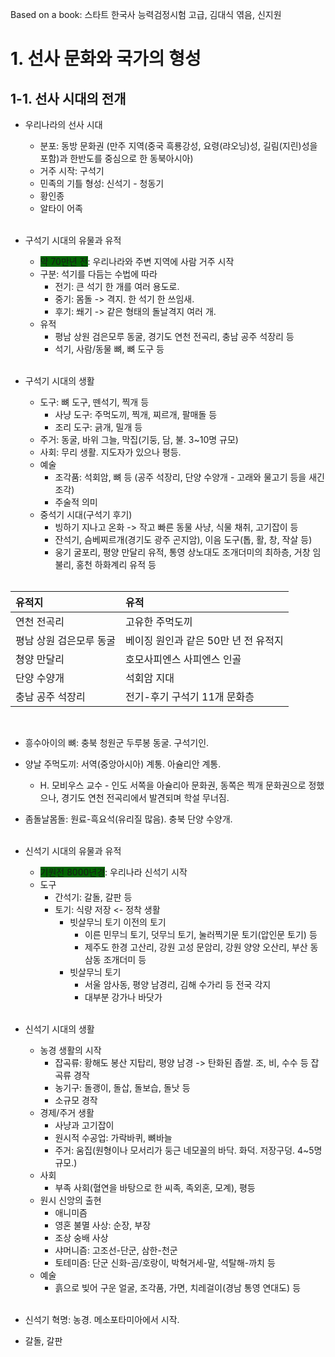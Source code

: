 Based on a book: 스타트 한국사 능력검정시험 고급, 김대식 엮음, 신지원

# 1. 선사 문화와 국가의 형성
## 1-1. 선사 시대의 전개

* 우리나라의 선사 시대
    * 분포: 동방 문화권 (만주 지역(중국 흑룡강성, 요령(랴오닝)성, 길림(지린)성을 포함)과 한반도를 중심으로 한 동북아시아)
    * 거주 시작: 구석기  
    * 민족의 기틀 형성: 신석기 - 청동기   
    * 황인종  
    * 알타이 어족
<br><br>

* 구석기 시대의 유물과 유적
    * <span style="background-color:darkgreen">약 70만년 전</span>: 우리나라와 주변 지역에 사람 거주 시작
    * 구분: 석기를 다듬는 수법에 따라
        * 전기: 큰 석기 한 개를 여러 용도로.
        * 중기: 몸돌 -> 격지. 한 석기 한 쓰임새.
        * 후기: 쐐기 -> 같은 형태의 돌날격지 여러 개.
    * 유적
        * 평남 상원 검은모루 동굴, 경기도 연천 전곡리, 충남 공주 석장리 등
        * 석기, 사람/동물 뼈, 뼈 도구 등
<br><br>

* 구석기 시대의 생활
    * 도구: 뼈 도구, 뗀석기, 찍개 등
        * 사냥 도구: 주먹도끼, 찍개, 찌르개, 팔매돌 등
        * 조리 도구: 긁개, 밀개 등
    * 주거: 동굴, 바위 그늘, 막집(기둥, 담, 불. 3~10명 규모)
    * 사회: 무리 생활. 지도자가 있으나 평등.
    * 예술
        * 조각품: 석회암, 뼈 등 (공주 석장리, 단양 수양개 - 고래와 물고기 등을 새긴 조각)
        * 주술적 의미
    * 중석기 시대(구석기 후기)
        * 빙하기 지나고 온화 -> 작고 빠른 동물 사냥, 식물 채취, 고기잡이 등
        * 잔석기, 슴베찌르개(경기도 광주 곤지암), 이음 도구(톱, 활, 창, 작살 등)
        * 웅기 굴포리, 평양 만달리 유적, 통영 상노대도 조개더미의 최하층, 거창 임불리, 홍천 하화계리 유적 등
<br><br>

| 유적지 | 유적 |
|:---|:---|
| 연천 전곡리 | 고유한 주먹도끼 |
| 평남 상원 검은모루 동굴 | 베이징 원인과 같은 50만 년 전 유적지 |
| 쳥양 만달리 | 호모사피엔스 사피엔스 인골 |
| 단양 수양개 | 석회암 지대 |
| 충남 공주 석장리 | 전기-후기 구석기 11개 문화층 |
<br>

* 흥수아이의 뼈: 충북 청원군 두루봉 동굴. 구석기인.

* 양날 주먹도끼: 서역(중앙아시아) 계통. 아슐리안 계통.
    * H. 모비우스 교수 - 인도 서쪽을 아슐리아 문화권, 동쪽은 찍개 문화권으로 정했으나, 경기도 연천 전곡리에서 발견되며 학설 무너짐.

* 좀돌날몸돌: 원료-흑요석(유리질 많음). 충북 단양 수양개.
<br><br>

* 신석기 시대의 유물과 유적
    * <span style="background-color:darkgreen">기원전 8000년경</span>: 우리나라 신석기 시작
    * 도구
        * 간석기: 갈돌, 갈판 등
        * 토기: 식량 저장 <- 정착 생활
            * 빗살무늬 토기 이전의 토기
                * 이른 민무늬 토기, 덧무늬 토기, 눌러찍기문 토기(압인문 토기) 등
                * 제주도 한경 고산리, 강원 고성 문암리, 강원 양양 오산리, 부산 동삼동 조개더미 등
            * 빗살무늬 토기
                * 서울 암사동, 평양 남경리, 김해 수가리 등 전국 각지
                * 대부분 강가나 바닷가
<br><br>

* 신석기 시대의 생활
    * 농경 생활의 시작
        * 잡곡류: 황해도 봉산 지탑리, 평양 남경 -> 탄화된 좁쌀. 조, 비, 수수 등 잡곡류 경작
        * 농기구: 돌괭이, 돌삽, 돌보습, 돌낫 등
        * 소규모 경작
    * 경제/주거 생활
        * 사냥과 고기잡이
        * 원시적 수공업: 가락바퀴, 뼈바늘
        * 주거: 움집(원형이나 모서리가 둥근 네모꼴의 바닥. 화덕. 저장구덩. 4~5명 규모.)
    * 사회
        * 부족 사회(혈연을 바탕으로 한 씨족, 족외혼, 모계), 평등
    * 원시 신앙의 출현
        * 애니미즘
        * 영혼 불멸 사상: 순장, 부장
        * 조상 숭배 사상
        * 샤머니즘: 고조선-단군, 삼한-천군
        * 토테미즘: 단군 신화-곰/호랑이, 박혁거세-말, 석탈해-까치 등 
    * 예술
        * 흙으로 빚어 구운 얼굴, 조각품, 가면, 치레걸이(경남 통영 연대도) 등
<br><br>

* 신석기 혁명: 농경. 메소포타미아에서 시작.
* 갈돌, 갈판
<br><br>